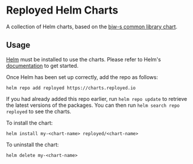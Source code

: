 # Reployed Helm Charts

A collection of Helm charts, based on the
[bjw-s common library chart](https://github.com/bjw-s/helm-charts/tree/main/charts/library/common).

## Usage

[Helm](https://helm.sh) must be installed to use the charts.  Please refer to
Helm's [documentation](https://helm.sh/docs) to get started.

Once Helm has been set up correctly, add the repo as follows:

```shell
helm repo add reployed https://charts.reployed.io
```

If you had already added this repo earlier, run `helm repo update` to retrieve
the latest versions of the packages.  You can then run `helm search repo
reployed` to see the charts.

To install the <chart-name> chart:

```shell
helm install my-<chart-name> reployed/<chart-name>
```

To uninstall the chart:

```shell
helm delete my-<chart-name>
```